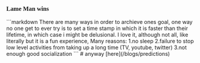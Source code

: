<link href="https://fonts.googleapis.com/css2?family=Viaoda+Libre&display=swap" rel="stylesheet">

<style>
h3 {
  font-family: 'Viaoda Libre', cursive;
}
</style>
<h3>Lame Man wins</h3>
```markdown
There are many ways in order to archieve ones goal, one way no one get to ever try is to set a time stamp in which it is faster than their lifetime, in which case i might be delusional. I love it, although not all, like literally but it is a fun experience, 
Many reasons:
1.no sleep
2.failure to stop low level activities from taking up a long time (TV, youtube, twitter)
3.not enough good socialization
```
# anyway [here](/blogs/predictions)

